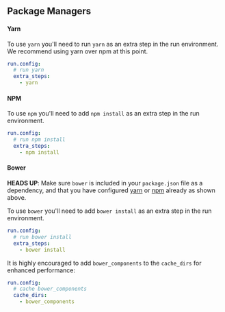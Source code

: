 ## Package Managers

#### Yarn
To use `yarn` you'll need to run `yarn` as an extra step in the run environment. We recommend using yarn over npm at this point.

```yaml
run.config:
  # run yarn
  extra_steps:
    - yarn
```

#### NPM
To use `npm` you'll need to add `npm install` as an extra step in the run environment.

```yaml
run.config:
  # run npm install
  extra_steps:
    - npm install
```

#### Bower
**HEADS UP**: Make sure `bower` is included in your `package.json` file as a dependency, and that you have configured [yarn](#yarn) or [npm](#npm) already as shown above.

To use `bower` you'll need to add `bower install` as an extra step in the run environment.

```yaml
run.config:
  # run bower install
  extra_steps:
    - bower install
```

It is highly encouraged to add `bower_components` to the `cache_dirs` for enhanced performance:

```yaml
run.config:
  # cache bower_components
  cache_dirs:
    - bower_components
```
